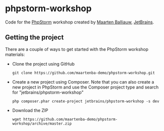 # phpstorm-workshop
Code for the [PhpStorm](http://www.jetbrains.com/phpstorm) workshop created by [Maarten Balliauw](http://blog.maartenballiauw.be), [JetBrains](http://www.jetbrains.com).

## Getting the project
There are a couple of ways to get started with the PhpStorm workshop materials:

* Clone the project using GitHub

    ``git clone https://github.com/maartenba-demo/phpstorm-workshop.git``

* Create a new project using Composer. Note that you can also create a new project in PhpStorm and use the Composer project type and search for "jetbrains/phpstorm-workshop"

    ``php composer.phar create-project jetbrains/phpstorm-workshop -s dev``

* Download the ZIP

    ``wget https://github.com/maartenba-demo/phpstorm-workshop/archive/master.zip``
